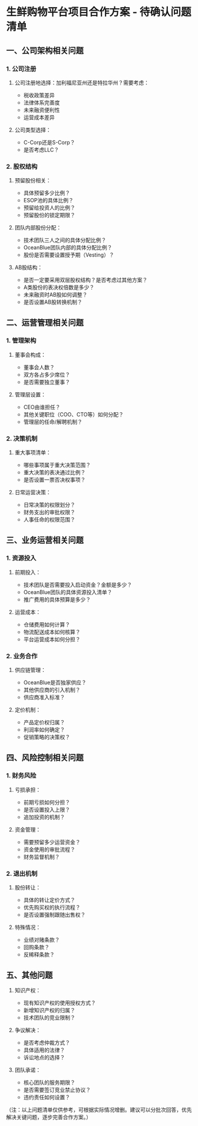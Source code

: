 # 生鲜购物平台项目合作方案 - 待确认问题清单

## 一、公司架构相关问题

### 1. 公司注册
1. 公司注册地选择：加利福尼亚州还是特拉华州？需要考虑：
   - 税收政策差异
   - 法律体系完善度
   - 未来融资便利性
   - 运营成本差异

2. 公司类型选择：
   - C-Corp还是S-Corp？
   - 是否考虑LLC？

### 2. 股权结构
1. 预留股份相关：
   - 具体预留多少比例？
   - ESOP池的具体比例？
   - 预留给投资人的比例？
   - 预留股份的锁定期限？

2. 团队内部股份分配：
   - 技术团队三人之间的具体分配比例？
   - OceanBlue团队内部的具体分配比例？
   - 股份是否需要设置授予期（Vesting）？

3. AB股结构：
   - 是否一定要采用双层股权结构？是否考虑过其他方案？
   - A类股份的表决权倍数是多少？
   - 未来融资时AB股如何调整？
   - 是否设置AB股转换机制？

## 二、运营管理相关问题

### 1. 管理架构
1. 董事会构成：
   - 董事会人数？
   - 双方各占多少席位？
   - 是否需要独立董事？

2. 管理层设置：
   - CEO由谁担任？
   - 其他关键职位（COO、CTO等）如何分配？
   - 管理层的任命/解聘机制？

### 2. 决策机制
1. 重大事项清单：
   - 哪些事项属于重大决策范围？
   - 重大决策的表决通过比例？
   - 是否设置一票否决权事项？

2. 日常运营决策：
   - 日常决策的权限划分？
   - 财务支出的审批权限？
   - 人事任命的权限范围？

## 三、业务运营相关问题

### 1. 资源投入
1. 前期投入：
   - 技术团队是否需要投入启动资金？金额是多少？
   - OceanBlue团队的具体资源投入清单？
   - 推广费用的具体预算是多少？

2. 运营成本：
   - 仓储费用如何计算？
   - 物流配送成本如何核算？
   - 平台运营成本如何分担？

### 2. 业务合作
1. 供应链管理：
   - OceanBlue是否独家供应？
   - 其他供应商的引入机制？
   - 供应商准入标准？

2. 定价机制：
   - 产品定价权归属？
   - 利润率如何确定？
   - 促销策略的决策权？

## 四、风险控制相关问题

### 1. 财务风险
1. 亏损承担：
   - 前期亏损如何分担？
   - 是否设置投入上限？
   - 追加投资的机制？

2. 资金管理：
   - 需要预留多少运营资金？
   - 资金使用的审批流程？
   - 财务监督机制？

### 2. 退出机制
1. 股份转让：
   - 具体的转让定价方式？
   - 优先购买权的执行流程？
   - 是否设置强制跟随出售权？

2. 特殊情况：
   - 业绩对赌条款？
   - 回购条款？
   - 反稀释条款？

## 五、其他问题

1. 知识产权：
   - 现有知识产权的使用授权方式？
   - 新增知识产权的归属？
   - 技术团队的竞业限制？

2. 争议解决：
   - 是否考虑仲裁方式？
   - 具体适用的法律？
   - 诉讼地点的选择？

3. 团队承诺：
   - 核心团队的服务期限？
   - 是否需要签订竞业禁止协议？
   - 违约责任如何设置？

（注：以上问题清单仅供参考，可根据实际情况增删。建议可以分批次回答，优先解决关键问题，逐步完善合作方案。） 